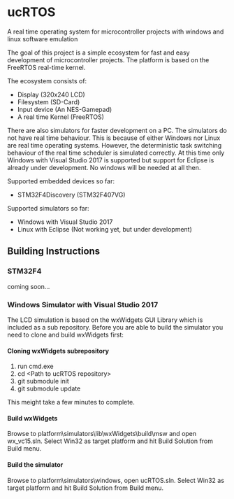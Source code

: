 # ucRTOS
A real time operating system for microcontroller projects with windows and linux software emulation

The goal of this project is a simple ecosystem for fast and easy development of microcontroller projects. The platform is based on the FreeRTOS real-time kernel.

The ecosystem consists of:
- Display (320x240 LCD)
- Filesystem (SD-Card)
- Input device (An NES-Gamepad)
- A real time Kernel (FreeRTOS)

There are also simulators for faster development on a PC. The simulators do not have real time behaviour. This is because of either Windows nor Linux are real time operating systems. However, the deterministic task switching behaviour of the real time scheduler is simulated correctly. At this time only Windows with Visual Studio 2017 is supported but support for Eclipse is already under development. No windows will be needed at all then.

Supported embedded devices so far:
- STM32F4Discovery (STM32F407VG)

Supported simulators so far:
- Windows with Visual Studio 2017
- Linux with Eclipse (Not working yet, but under development)

## Building Instructions

### STM32F4

coming soon...

### Windows Simulator with Visual Studio 2017

The LCD simulation is based on the wxWidgets GUI Library which is included as a sub repository. Before you are able to build the simulator you need to clone and build wxWidgets first:

#### Cloning wxWidgets subrepository

1. run cmd.exe
2. cd \<Path to ucRTOS repository\>
3. git submodule init
4. git submodule update

This meight take a few minutes to complete.

#### Build wxWidgets

Browse to platform\simulators\lib\wxWidgets\build\msw and open wx_vc15.sln. Select Win32 as target platform and hit Build Solution from Build menu.

#### Build the simulator

Browse to platform\simulators\windows, open ucRTOS.sln. Select Win32 as target platform and hit Build Solution from Build menu.
